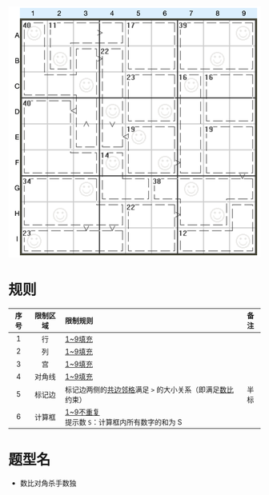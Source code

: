 ![](../../../images/sudoku/数比+对角+杀手数独.png)

# 规则

| 序号  | 限制区域 | 限制规则                                |   备注   |
|:---:|:----:|:------------------------------------|:------:|
|  1  |  行   | [1~9填充]                             |        |
|  2  |  列   | [1~9填充]                             |        |
|  3  |  宫   | [1~9填充]                             |        |
|  4  | 对角线  | [1~9填充]                             |        |
|  5  | 标记边  | 标记边两侧的[共边邻格]满足 `>` 的大小关系（即满足[数比]约束） |   半标   |
|  6  | 计算框  | [1~9不重复]<br/>提示数 `S`：计算框内所有数字的和为 S  | &nbsp; | 

# 题型名

- 数比对角杀手数独

[1~9填充]: ../../../rules.md#1~9填充

[1~9不重复]: ../../../rules.md#1~9不重复

[共边邻格]: ../../../rules.md#共边邻格

[数比]: ../../../rules.md#数比